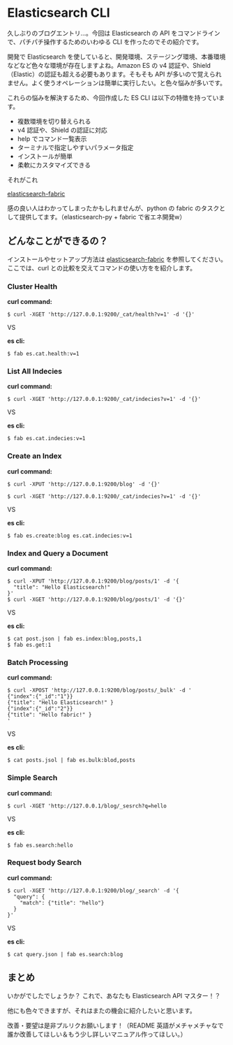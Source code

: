 # Elasticsearch CLI
久しぶりのブログエントリ…。今回は Elasticsearch の API をコマンドラインで、パチパチ操作するためのいわゆる CLI を作ったのでその紹介です。

開発で Elasticsearch を使していると、開発環境、ステージング環境、本番環境などなど色々な環境が存在しますよね。Amazon ES の v4 認証や、Shield （Elastic）の認証も超える必要もあります。そもそも API が多いので覚えられません。よく使うオペレーションは簡単に実行したい。と色々悩みが多いです。

これらの悩みを解決するため、今回作成した ES CLI は以下の特徴を持っています。

* 複数環境を切り替えられる
* v4 認証や、Shield の認証に対応
* help でコマンド一覧表示
* ターミナルで指定しやすいパラメータ指定
* インストールが簡単
* 柔軟にカスタマイズできる

それがこれ

[elasticsearch-fabric](https://github.com/KunihikoKido/elasticsearch-fabric)


感の良い人はわかってしまったかもしれませんが、python の fabric のタスクとして提供してます。（elasticsearch-py + fabric で省エネ開発w）

## どんなことができるの？
インストールやセットアップ方法は [elasticsearch-fabric](https://github.com/KunihikoKido/elasticsearch-fabric) を参照してください。ここでは、curl との比較を交えてコマンドの使い方をを紹介します。

### Cluster Health

**curl command:**

```
$ curl -XGET 'http://127.0.0.1:9200/_cat/health?v=1' -d '{}'
```

VS

**es cli:**

```
$ fab es.cat.health:v=1
```


### List All Indecies

**curl command:**

```
$ curl -XGET 'http://127.0.0.1:9200/_cat/indecies?v=1' -d '{}'
```

VS

**es cli:**

```
$ fab es.cat.indecies:v=1
```

### Create an Index

**curl command:**

```
$ curl -XPUT 'http://127.0.0.1:9200/blog' -d '{}'

$ curl -XGET 'http://127.0.0.1:9200/_cat/indecies?v=1' -d '{}'

```

VS

**es cli:**

```
$ fab es.create:blog es.cat.indecies:v=1
```

### Index and Query a Document

**curl command:**

```
$ curl -XPUT 'http://127.0.0.1:9200/blog/posts/1' -d '{
  "title": "Hello Elasticsearch!"
}'
$ curl -XGET 'http://127.0.0.1:9200/blog/posts/1' -d '{}'

```

VS

**es cli:**

```
$ cat post.json | fab es.index:blog,posts,1
$ fab es.get:1

```

### Batch Processing

**curl command:**

```
$ curl -XPOST 'http://127.0.0.1:9200/blog/posts/_bulk' -d '
{"index":{"_id":"1"}}
{"title": "Hello Elasticsearch!" }
{"index":{"_id":"2"}}
{"title": "Hello fabric!" }
'
```

VS

**es cli:**

```
$ cat posts.jsol | fab es.bulk:blod,posts
```

### Simple Search

**curl command:**

```
$ curl -XGET 'http://127.0.0.1/blog/_sesrch?q=hello
```

VS

**es cli:**

```
$ fab es.search:hello
```

### Request body Search

**curl command:**

```
$ curl -XGET 'http://127.0.0.1:9200/blog/_search' -d '{
  "query": {
    "match": {"title": "hello"}
  }
}'
```

VS

**es cli:**

```
$ cat query.json | fab es.search:blog
```

## まとめ
いかがでしたでしょうか？
これで、あなたも Elasticsearch API マスター！？

他にも色々できますが、それはまたの機会に紹介したいと思います。

改善・要望は是非プルリクお願いします！（README 英語がメチャメチャなで誰か改善してほしい＆もう少し詳しいマニュアル作ってほしい。）



